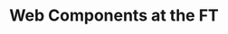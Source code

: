 ---
visible: true
year: 2016
title: "Web Components at the FT"
venue: McFred + London Web Components Meetup
---
